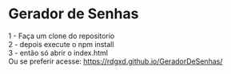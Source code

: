 # Gerador de Senhas
 
1 - Faça um clone do repositorio <br/>
2 - depois execute o npm install <br/>
3 - então só abrir o index.html <br/>
Ou se preferir acesse: https://rdgxd.github.io/GeradorDeSenhas/

